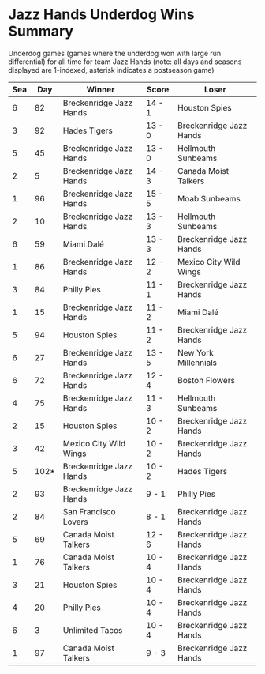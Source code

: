 # Jazz Hands Underdog Wins Summary



Underdog games (games where the underdog won with large run differential) for all time for team Jazz Hands (note: all days and seasons displayed are 1-indexed, asterisk indicates a postseason game)


| Sea | Day | Winner | Score | Loser | 
| ------ |------ |------ |------ |------ |
| 6 | 82 | Breckenridge Jazz Hands | 14 - 1 | Houston Spies | 
| 3 | 92 | Hades Tigers | 13 - 0 | Breckenridge Jazz Hands | 
| 5 | 45 | Breckenridge Jazz Hands | 13 - 0 | Hellmouth Sunbeams | 
| 2 | 5 | Breckenridge Jazz Hands | 14 - 3 | Canada Moist Talkers | 
| 1 | 96 | Breckenridge Jazz Hands | 15 - 5 | Moab Sunbeams | 
| 2 | 10 | Breckenridge Jazz Hands | 13 - 3 | Hellmouth Sunbeams | 
| 6 | 59 | Miami Dalé | 13 - 3 | Breckenridge Jazz Hands | 
| 1 | 86 | Breckenridge Jazz Hands | 12 - 2 | Mexico City Wild Wings | 
| 3 | 84 | Philly Pies | 11 - 1 | Breckenridge Jazz Hands | 
| 1 | 15 | Breckenridge Jazz Hands | 11 - 2 | Miami Dalé | 
| 5 | 94 | Houston Spies | 11 - 2 | Breckenridge Jazz Hands | 
| 6 | 27 | Breckenridge Jazz Hands | 13 - 5 | New York Millennials | 
| 6 | 72 | Breckenridge Jazz Hands | 12 - 4 | Boston Flowers | 
| 4 | 75 | Breckenridge Jazz Hands | 11 - 3 | Hellmouth Sunbeams | 
| 2 | 15 | Houston Spies | 10 - 2 | Breckenridge Jazz Hands | 
| 3 | 42 | Mexico City Wild Wings | 10 - 2 | Breckenridge Jazz Hands | 
| 5 | 102* | Breckenridge Jazz Hands | 10 - 2 | Hades Tigers | 
| 2 | 93 | Breckenridge Jazz Hands | 9 - 1 | Philly Pies | 
| 2 | 84 | San Francisco Lovers | 8 - 1 | Breckenridge Jazz Hands | 
| 5 | 69 | Canada Moist Talkers | 12 - 6 | Breckenridge Jazz Hands | 
| 1 | 76 | Canada Moist Talkers | 10 - 4 | Breckenridge Jazz Hands | 
| 3 | 21 | Houston Spies | 10 - 4 | Breckenridge Jazz Hands | 
| 4 | 20 | Philly Pies | 10 - 4 | Breckenridge Jazz Hands | 
| 6 | 3 | Unlimited Tacos | 10 - 4 | Breckenridge Jazz Hands | 
| 1 | 97 | Canada Moist Talkers | 9 - 3 | Breckenridge Jazz Hands | 


